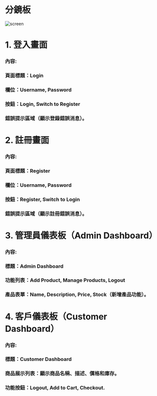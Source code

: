 # 分鏡板
![screen](https://github.com/hyu325/sys_group_12/blob/main/imgs/screen.jpg "screen")
# 1. 登入畫面
### 內容:
### 頁面標題：Login
### 欄位：Username, Password
### 按鈕：Login, Switch to Register
### 錯誤提示區域（顯示登錄錯誤消息）。
# 2. 註冊畫面
### 內容:
### 頁面標題：Register
### 欄位：Username, Password
### 按鈕：Register, Switch to Login
### 錯誤提示區域（顯示註冊錯誤消息）。
# 3. 管理員儀表板（Admin Dashboard）
### 內容:
### 標題：Admin Dashboard
### 功能列表：Add Product, Manage Products, Logout
### 產品表單：Name, Description, Price, Stock（新增產品功能）。
# 4. 客戶儀表板（Customer Dashboard）
### 內容:
### 標題：Customer Dashboard
### 商品展示列表：顯示商品名稱、描述、價格和庫存。
### 功能按鈕：Logout, Add to Cart, Checkout.
